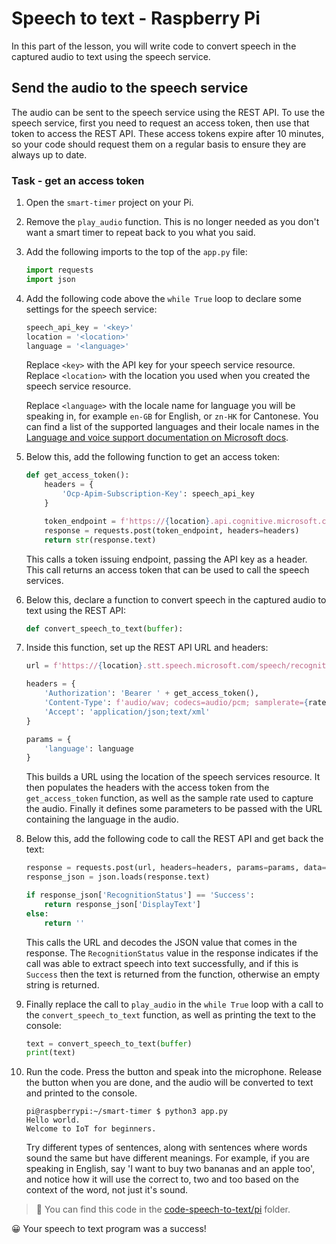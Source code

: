 # Speech to text - Raspberry Pi

In this part of the lesson, you will write code to convert speech in the captured audio to text using the speech service.

## Send the audio to the speech service

The audio can be sent to the speech service using the REST API. To use the speech service, first you need to request an access token, then use that token to access the REST API. These access tokens expire after 10 minutes, so your code should request them on a regular basis to ensure they are always up to date.

### Task - get an access token

1. Open the `smart-timer` project on your Pi.

1. Remove the `play_audio` function. This is no longer needed as you don't want a smart timer to repeat back to you what you said.

1. Add the following imports to the top of the `app.py` file:

    ```python
    import requests
    import json
    ```

1. Add the following code above the `while True` loop to declare some settings for the speech service:

    ```python
    speech_api_key = '<key>'
    location = '<location>'
    language = '<language>'
    ```

    Replace `<key>` with the API key for your speech service resource. Replace `<location>` with the location you used when you created the speech service resource.

    Replace `<language>` with the locale name for language you will be speaking in, for example `en-GB` for English, or `zn-HK` for Cantonese. You can find a list of the supported languages and their locale names in the [Language and voice support documentation on Microsoft docs](https://docs.microsoft.com/azure/cognitive-services/speech-service/language-support?WT.mc_id=academic-17441-jabenn#speech-to-text).

1. Below this, add the following function to get an access token:

    ```python
    def get_access_token():
        headers = {
            'Ocp-Apim-Subscription-Key': speech_api_key
        }
    
        token_endpoint = f'https://{location}.api.cognitive.microsoft.com/sts/v1.0/issuetoken'
        response = requests.post(token_endpoint, headers=headers)
        return str(response.text)
    ```

    This calls a token issuing endpoint, passing the API key as a header. This call returns an access token that can be used to call the speech services.

1. Below this, declare a function to convert speech in the captured audio to text using the REST API:

    ```python
    def convert_speech_to_text(buffer):
    ```

1. Inside this function, set up the REST API URL and headers:

    ```python
    url = f'https://{location}.stt.speech.microsoft.com/speech/recognition/conversation/cognitiveservices/v1'

    headers = {
        'Authorization': 'Bearer ' + get_access_token(),
        'Content-Type': f'audio/wav; codecs=audio/pcm; samplerate={rate}',
        'Accept': 'application/json;text/xml'
    }

    params = {
        'language': language
    }
    ```

    This builds a URL using the location of the speech services resource. It then populates the headers with the access token from the `get_access_token` function, as well as the sample rate used to capture the audio. Finally it defines some parameters to be passed with the URL containing the language in the audio.

1. Below this, add the following code to call the REST API and get back the text:

    ```python
    response = requests.post(url, headers=headers, params=params, data=buffer)
    response_json = json.loads(response.text)

    if response_json['RecognitionStatus'] == 'Success':
        return response_json['DisplayText']
    else:
        return ''
    ```

    This calls the URL and decodes the JSON value that comes in the response. The `RecognitionStatus` value in the response indicates if the call was able to extract speech into text successfully, and if this is `Success` then the text is returned from the function, otherwise an empty string is returned.

1. Finally replace the call to `play_audio` in the `while True` loop with a call to the `convert_speech_to_text` function, as well as printing the text to the console:

    ```python
    text = convert_speech_to_text(buffer)
    print(text)
    ```

1. Run the code. Press the button and speak into the microphone. Release the button when you are done, and the audio will be converted to text and printed to the console.

    ```output
    pi@raspberrypi:~/smart-timer $ python3 app.py 
    Hello world.
    Welcome to IoT for beginners.
    ```

    Try different types of sentences, along with sentences where words sound the same but have different meanings. For example, if you are speaking in English, say 'I want to buy two bananas and an apple too', and notice how it will use the correct to, two and too based on the context of the word, not just it's sound.

> 💁 You can find this code in the [code-speech-to-text/pi](code-speech-to-text/pi) folder.

😀 Your speech to text program was a success!
